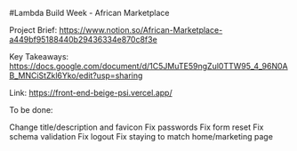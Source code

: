 #Lambda Build Week - African Marketplace

Project Brief: https://www.notion.so/African-Marketplace-a449bf95188440b29436334e870c8f3e

Key Takeaways: https://docs.google.com/document/d/1C5JMuTE59ngZul0TTW95_4_96N0AB_MNCiStZkl6Yko/edit?usp=sharing

Link: https://front-end-beige-psi.vercel.app/

To be done: 

Change title/description and favicon 
Fix passwords
Fix form reset 
Fix schema validation 
Fix logout
Fix staying to match home/marketing page
